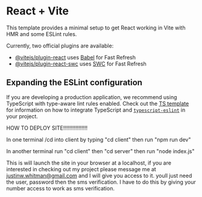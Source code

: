 # React + Vite

This template provides a minimal setup to get React working in Vite with HMR and some ESLint rules.

Currently, two official plugins are available:

- [@vitejs/plugin-react](https://github.com/vitejs/vite-plugin-react/blob/main/packages/plugin-react) uses [Babel](https://babeljs.io/) for Fast Refresh
- [@vitejs/plugin-react-swc](https://github.com/vitejs/vite-plugin-react/blob/main/packages/plugin-react-swc) uses [SWC](https://swc.rs/) for Fast Refresh

## Expanding the ESLint configuration

If you are developing a production application, we recommend using TypeScript with type-aware lint rules enabled. Check out the [TS template](https://github.com/vitejs/vite/tree/main/packages/create-vite/template-react-ts) for information on how to integrate TypeScript and [`typescript-eslint`](https://typescript-eslint.io) in your project.




HOW TO DEPLOY SITE!!!!!!!!!!!!!!!!



In one terminal /cd into client by typing "cd client" then run "npm run dev"

In another terminal run "cd client" then "cd server" then run "node index.js"

This is will launch the site in your browser at a localhost, if you are interested in checking out my project please message me at justinw.whitman@gmail.com and I will give you access to it. youll just need the user, password then the sms verification. I have to do this by giving your number access to work as sms verification. 